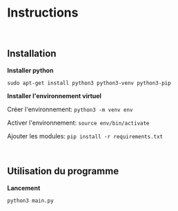 # Instructions

<br />

## Installation


**Installer python**

`sudo apt-get install python3 python3-venv python3-pip`

**Installer l'environnement virtuel**

Créer l'environnement: `python3 -m venv env`

Activer l'environnement: `source env/bin/activate`

Ajouter les modules: `pip install -r requirements.txt`

<br />

## Utilisation du programme


**Lancement**

`python3 main.py`
